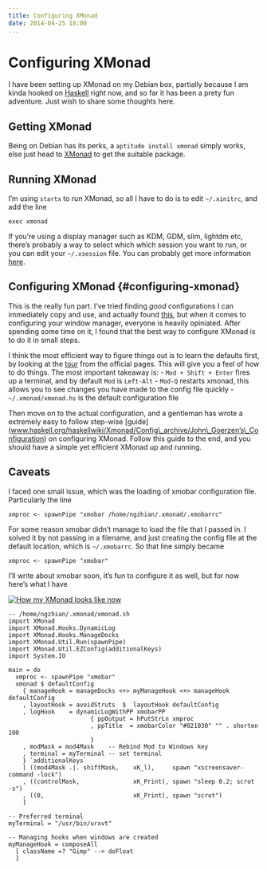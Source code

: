```yaml
---
title: Configuring XMonad
date: 2014-04-25 18:00
...
```


Configuring XMonad
==================

I have been setting up XMonad on my Debian box, partially because I am
kinda hooked on [Haskell](www.haskell.org) right now, and so far it has
been a prety fun adventure. Just wish to share some thoughts here.

Getting XMonad
--------------

Being on Debian has its perks, a `aptitude install xmonad` simply works,
else just head to [XMonad](www.xmonad.org/download.html) to get the
suitable package.

Running XMonad
--------------

I’m using `startx` to run XMonad, so all I have to do is to edit
`~/.xinitrc`, and add the line

``` {.sourceCode .bash}
exec xmonad
```

If you’re using a display manager such as KDM, GDM, slim, lightdm etc,
there’s probably a way to select which which session you want to run, or
you can edit your `~/.xsession` file. You can probably get more
information [here](xmonad.org/documentation.html).

Configuring XMonad {#configuring-xmonad}
------------------

This is the really fun part. I’ve tried finding *good* configurations I
can immediately copy and use, and actually found
[this](github.com/vicfryzel/xmonad-config), but when it comes to
configuring your window manager, everyone is heavily opiniated. After
spending some time on it, I found that the best way to configure XMonad
is to do it in small steps.

I think the most efficient way to figure things out is to learn the
defaults first, by looking at the [tour](xmonad.org/tour.html) from the
official pages. This will give you a feel of how to do things. The most
important takeaway is: - `Mod + Shift + Enter` fires up a terminal, and
by default `Mod` is `Left-Alt` - `Mod-Q` restarts xmonad, this allows
you to see changes you have made to the config file quickly -
`~/.xmonad/xmonad.hs` is the default configuration file

Then move on to the actual configuration, and a gentleman has wrote a
extremely easy to follow step-wise
\[guide\](www.haskell.org/haskellwiki/Xmonad/Config\_archive/John\_Goerzen’s\_Configuration)
on configuring XMonad. Follow this guide to the end, and you should have
a simple yet efficient XMonad up and running.

Caveats
-------

I faced one small issue, which was the loading of xmobar configuration
file. Particularly the line

``` {.sourceCode .haskell}
xmproc <- spawnPipe "xmobar /home/ngzhian/.xmonad/.xmobarrc"
```

For some reason xmobar didn’t manage to load the file that I passed in.
I solved it by not passing in a filename, and just creating the config
file at the default location, which is `~/.xmobarrc`. So that line
simply became

``` {.sourceCode .haskell}
xmproc <- spawnPipe "xmobar"
```

I’ll write about xmobar soon, it’s fun to configure it as well, but for
now here’s what I have

[![How my XMonad looks like
now](../images/xmonad-thumbnail.png)](../images/xmonad.png)

``` {.sourceCode .haskell}
-- /home/ngzhian/.xmonad/xmonad.sh
import XMonad
import XMonad.Hooks.DynamicLog
import XMonad.Hooks.ManageDocks
import XMonad.Util.Run(spawnPipe)
import XMonad.Util.EZConfig(additionalKeys)
import System.IO

main = do
  xmproc <- spawnPipe "xmobar"
  xmonad $ defaultConfig
    { manageHook = manageDocks <+> myManageHook <+> manageHook defaultConfig
    , layoutHook = avoidStruts  $  layoutHook defaultConfig
    , logHook    = dynamicLogWithPP xmobarPP
                       { ppOutput = hPutStrLn xmproc
                       , ppTitle  = xmobarColor "#021030" "" . shorten 100
                       }
    , modMask = mod4Mask    -- Rebind Mod to Windows key
    , terminal = myTerminal -- set terminal
    } `additionalKeys`
    [ ((mod4Mask .|. shiftMask,    xK_l),     spawn "xscreensaver-command -lock")
    , ((controlMask,               xK_Print), spawn "sleep 0.2; scrot -s")
    , ((0,                         xK_Print), spawn "scrot")
    ]

-- Preferred terminal
myTerminal = "/usr/bin/urxvt"

-- Managing hooks when windows are created
myManageHook = composeAll
  [ className =? "Gimp" --> doFloat
  ]
```
